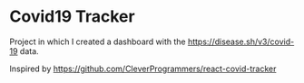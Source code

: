 # Covid19 Tracker
Project in which I created a dashboard with the https://disease.sh/v3/covid-19 data.

Inspired by https://github.com/CleverProgrammers/react-covid-tracker
